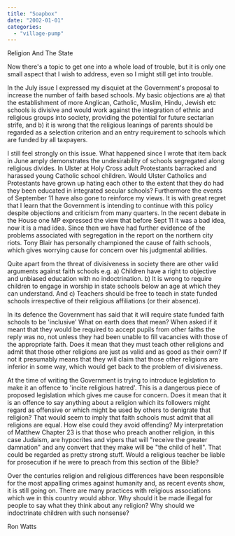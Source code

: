```yaml
---
title: "Soapbox"
date: "2002-01-01"
categories: 
  - "village-pump"
---
```


Religion And The State

Now there's a topic to get one into a whole load of trouble, but it is only one small aspect that I wish to address, even so I might still get into trouble.

In the July issue I expressed my disquiet at the Government's proposal to increase the number of faith based schools. My basic objections are a) that the establishment of more Anglican, Catholic, Muslim, Hindu, Jewish etc schools is divisive and would work against the integration of ethnic and religious groups into society, providing the potential for future sectarian strife, and b) it is wrong that the religious leanings of parents should be regarded as a selection criterion and an entry requirement to schools which are funded by all taxpayers.

I still feel strongly on this issue. What happened since I wrote that item back in June amply demonstrates the undesirability of schools segregated along religious divides. In Ulster at Holy Cross adult Protestants barracked and harassed young Catholic school children. Would Ulster Catholics and Protestants have grown up hating each other to the extent that they do had they been educated in integrated secular schools? Furthermore the events of September 11 have also gone to reinforce my views. It is with great regret that I learn that the Government is intending to continue with this policy despite objections and criticism from many quarters. In the recent debate in the House one MP expressed the view that before Sept 11 it was a bad idea, now it is a mad idea. Since then we have had further evidence of the problems associated with segregation in the report on the northern city riots. Tony Blair has personally championed the cause of faith schools, which gives worrying cause for concern over his judgmental abilities.

Quite apart from the threat of divisiveness in society there are other valid arguments against faith schools e.g. a) Children have a right to objective and unbiased education with no indoctrination. b) It is wrong to require children to engage in worship in state schools below an age at which they can understand. And c) Teachers should be free to teach in state funded schools irrespective of their religious affiliations (or their absence).

In its defence the Government has said that it will require state funded faith schools to be 'inclusive' What on earth does that mean? When asked if it meant that they would be required to accept pupils from other faiths the reply was no, not unless they had been unable to fill vacancies with those of the appropriate faith. Does it mean that they must teach other religions and admit that those other religions are just as valid and as good as their own? If not it presumably means that they will claim that those other religions are inferior in some way, which would get back to the problem of divisiveness.

At the time of writing the Government is trying to introduce legislation to make it an offence to 'incite religious hatred'. This is a dangerous piece of proposed legislation which gives me cause for concern. Does it mean that it is an offence to say anything about a religion which its followers might regard as offensive or which might be used by others to denigrate that religion? That would seem to imply that faith schools must admit that all religions are equal. How else could they avoid offending? My interpretation of Matthew Chapter 23 is that those who preach another religion, in this case Judaism, are hypocrites and vipers that will "receive the greater damnation" and any convert that they make will be "the child of hell". That could be regarded as pretty strong stuff. Would a religious teacher be liable for prosecution if he were to preach from this section of the Bible?

Over the centuries religion and religious differences have been responsible for the most appalling crimes against humanity and, as recent events show, it is still going on. There are many practices with religious associations which we in this country would abhor. Why should it be made illegal for people to say what they think about any religion? Why should we indoctrinate children with such nonsense?

Ron Watts
